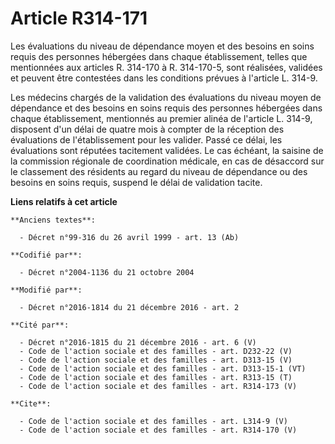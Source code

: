 # Article R314-171

Les évaluations du niveau de dépendance moyen et des besoins en soins requis des personnes hébergées dans chaque
établissement, telles que mentionnées aux articles R. 314-170 à R. 314-170-5, sont réalisées, validées et peuvent être
contestées dans les conditions prévues à l'article L. 314-9. 

Les médecins chargés de la validation des évaluations du niveau moyen de dépendance et des besoins en soins requis des
personnes hébergées dans chaque établissement, mentionnés au premier alinéa de l'article L. 314-9, disposent d'un délai de
quatre mois à compter de la réception des évaluations de l'établissement pour les valider. Passé ce délai, les évaluations
sont réputées tacitement validées. Le cas échéant, la saisine de la commission régionale de coordination médicale, en cas de
désaccord sur le classement des résidents au regard du niveau de dépendance ou des besoins en soins requis, suspend le délai
de validation tacite.

**Liens relatifs à cet article**

	**Anciens textes**:

	  - Décret n°99-316 du 26 avril 1999 - art. 13 (Ab)

	**Codifié par**:

	  - Décret n°2004-1136 du 21 octobre 2004

	**Modifié par**:

	  - Décret n°2016-1814 du 21 décembre 2016 - art. 2

	**Cité par**:

	  - Décret n°2016-1815 du 21 décembre 2016 - art. 6 (V)
	  - Code de l'action sociale et des familles - art. D232-22 (V)
	  - Code de l'action sociale et des familles - art. D313-15 (V)
	  - Code de l'action sociale et des familles - art. D313-15-1 (VT)
	  - Code de l'action sociale et des familles - art. R313-15 (T)
	  - Code de l'action sociale et des familles - art. R314-173 (V)

	**Cite**:

	  - Code de l'action sociale et des familles - art. L314-9 (V)
	  - Code de l'action sociale et des familles - art. R314-170 (V)
